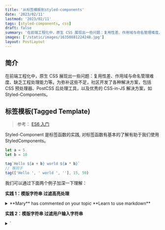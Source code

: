 ```yaml
---
title: '从标签模板到styled-components'
date: '2023/02/11'
lastmod: '2023/02/11'
tags: [styled-components, css]
draft: false
summary: '在前端工程化中，原生 CSS 展现出一些问题：复用性差、作用域与命名管理难度、缺乏工程处理能力等。为弥补这些不足，社区开发了各种解决方案，包括 CSS 预处理器、PostCSS 后处理工具，以及优秀的 CSS-in-JS 解决方案，如 Styled-Components。'
images: ['/static/images/16350881224248.jpg']
layout: PostLayout
---
```


## 简介

在前端工程化中，原生 CSS 展现出一些问题：复用性差、作用域与命名管理难度、缺乏工程处理能力等。为弥补这些不足，社区开发了各种解决方案，包括 CSS 预处理器、PostCSS 后处理工具，以及优秀的 CSS-in-JS 解决方案，如 Styled-Components。

## 标签模板(Tagged Template)

> 参考： [ES6 入门](https://es6.ruanyifeng.com/#docs/string#%E6%A0%87%E7%AD%BE%E6%A8%A1%E6%9D%BF)

Styled-Component 是标签函数的实践, 对标签函数有基本的了解有助于我们使用 StyledComponents。

```js
let a = 5
let b = 10

tag`Hello ${a + b} world ${a * b}`
// 等同于
tag(['Hello ', ' world ', ''], 15, 50)
```

我们可以通过下面两个例子加深一下理解：

**实践 1：模版字符串 过滤高亮处理**

<details>
    <summary>**Mary** has commented on your topic **Learn to use markdown**</summary>
    ```js
    function highlight(strings,...values) {
        const  highlighted = values.map(value => `
            <span style="font-weight: bold">
                ${value}
            </span>
            `);
        return strings.reduce((prev,curr,i) => `
         ${prev}${curr}${highlighted[i] || '' }
        `,'')
    }
    const user = 'Mary';
    const topic = 'Learn to use markdown';
    const sentence = highlight`${user} has commented on your topic ${topic}`;
    ```
</details>

**实践 2：模版字符串 过滤用户输入字符串**

<details>
    <summary>`<script>` => `&lt;script&gt;` </summary>
    ```js
    let message =
        SaferHTML`<p>${sender} has sent you a message.</p>`;

      function SaferHTML(templateData) {
        let s = templateData[0];
        for (let i = 1; i < arguments.length; i++) {
          let arg = String(arguments[i]);

          // Escape special characters in the substitution.
          s += arg.replace(/&/g, "&amp;")
                  .replace(/</g, "&lt;")
                  .replace(/>/g, "&gt;");

          // Don't escape special characters in the template.
          s += templateData[i];
        }
        return s;
      }
    ```

</details>

## 为什么要使用 styled-components

1. 自动关键 CSS
2. 不会产生多余的类
3. 容易删除 CSS
4. 自动添加兼容前缀
5. 良好的维护性
6. 简单动态样式

### 组件化开发

styled-components 没有单独的创建一个 CSS 预处理语言。而是在 JS 的基础上增加了 CSS 能力。针对 React 扩展了 React 组件能力，这个对 JS + React 熟练的人是具有强吸引力的。styled-components 核心功能主打组件化样式，而不是一个功能强大的 css 预处理语言， 使用 styled-components， 在 React 中可以实现全组件式开发 CSS 样式。

```js
const Button = styled.div`
  background: #f00;
`

const ReactComp = new Button()
```

### 原生 CSS 再 React 中的痛点

1. 原生 css 没有作用域，极易造成全局污染
2. 难以处理嵌套层级关系
3. 没有组件化和模块化
4. 多样式存在样式覆盖和优先级问题
5. 样式多状态管理困难

## api 说明

styled-components 提供了一系列 API，用于创建和管理样式化的组件。下面是一些常用的 styled-components API 的说明：

<details>
    <summary>API</summary>
|  api   |  描述   |   示例  |
| :----: | :----: | :---- |
| `styled.tagname` | 	 &emsp;&emsp;&emsp;&emsp;&emsp;&emsp;&emsp;<br/>创建一个基于指定 HTML 标签的样式化组件。 | `const StyledButton = styled.button``;` |
| `styled(Component)` | 	创建一个基于指定 React 组件的样式化组件。 | `const StyledComponent = styled(OtherComponent)``;` |
| `styled(Component).attrs({})` | 为组件定义默认属性和属性值。 | `const StyledButton = styled.button.attrs({ type: "button" })``;` |
| `styled(Component).withConfig({})` | 	使用指定的配置对象创建样式化组件。 | `const StyledComponent = styled(Component).withConfig({ displayName: "CustomComponent" })``;` |
| `css` | 用于编写样式字符串或动态样式的辅助函数。 | `const dynamicStyles = csscolor: ${props => props.color};``;` |
| `ThemeProvider` | 用于向组件树提供主题对象，使样式可以根据主题进行定制。 | `<ThemeProvider theme={themeObject}><App /></ThemeProvider>;` |
| `createGlobalStyle` | 创建全局样式组件，可以在整个应用程序中共享和应用样式。 | ``const GlobalStyle = createGlobalStyle`body { margin: 0; }`;`` |
</details>

## 用法

<details>
    <summary>基本用法</summary>
    ```tsx
    const Title = styled.h1`
      color: #bf4f74;
    `;
    const Wrapper = styled.section`
      background: papayawhip;
    `;
    render(
      <Wrapper>
        <Title>Hello World!</Title>
      </Wrapper>
    );
    ```
</details>

<details>
    <summary>传递参数(props)</summary>
    ```tsx
    const Button = styled.button<{ $primary?: boolean }>`
      background: ${(props) => (props.$primary ? "#BF4F74" : "white")};
      color: ${(props) => (props.$primary ? "white" : "#BF4F74")};
    `;

    render(
      <div>
        <Button>Normal</Button>
        <Button $primary>Primary</Button>
      </div>
    );
    ```

</details>

<details>
    <summary>组件扩展/继承样式</summary>
    ```tsx
    const Button = styled.button`
      color: #bf4f74;
    `;

    const TomatoButton = styled(Button)`
      color: tomato;
    `;

    render(
      <div>
        <Button>Normal Button</Button>
        <TomatoButton>Tomato Button</TomatoButton>
      </div>
    );
    ```

</details>

<details>
    <summary>包装任意组件(as)</summary>
    ```tsx
    const Button = styled.button`
      color: #bf4f74;
    `;

    const TomatoButton = styled(Button)`
      color: tomato;
      border-color: tomato;
    `;

    render(
      <div>
        <Button>Normal Button</Button>
        <Button as="a" href="#">
          Link with Button styles
        </Button>
        <TomatoButton as="a" href="#">
          Link with Tomato Button styles
        </TomatoButton>
      </div>
    );
    ```

</details>

<details>
    <summary>伪元素、伪选择器和嵌套</summary>
    ```tsx
    const Thing = styled.div.attrs((/* props */) => ({ tabIndex: 0 }))`
      color: blue;

      &:hover {
        color: red; // <Thing> when hovered
      }

      & ~ & {
        background: tomato; // <Thing> as a sibling of <Thing>, but maybe not directly next to it
      }

      & + & {
        background: lime; // <Thing> next to <Thing>
      }

      &.something {
        background: orange; // <Thing> tagged with an additional CSS class ".something"
      }

      .something-else & {
        border: 1px solid; // <Thing> inside another element labeled ".something-else"
      }
    `

    render(
      <React.Fragment>
        <Thing>Hello world!</Thing>
        <Thing>How ya doing?</Thing>
        <Thing className="something">The sun is shining...</Thing>
        <div>Pretty nice day today.</div>
        <Thing>Don't you think?</Thing>
        <div className="something-else">
          <Thing>Splendid.</Thing>
        </div>
      </React.Fragment>
    )
    ```

</details>

<details>
    <summary>使用.attr来传递参数</summary>
    ```tsx
    const Input = styled.input.attrs(props => ({
      type: "text",
      $size: props.$size || "1em",
    })<{ $size?: string; }>`
      border: 2px solid #BF4F74;
      margin: ${props => props.$size};
      padding: ${props => props.$size};
    `;

    const PasswordInput = styled(Input).attrs({
      type: "password",
    })`
      border: 2px solid aqua;
    `;

    render(
      <div>
        <Input placeholder="A bigger text input" size="2em" />
        <br />
        <PasswordInput placeholder="A bigger password input" size="2em" />
      </div>
    );
    ```

</details>

<details>
    <summary>动画</summary>
    ```tsx
    const rotate = keyframes`
      from {
        transform: rotate(0deg);
      }

      to {
        transform: rotate(360deg);
      }
    `;

    const Rotate = styled.div`
      display: inline-block;
      animation: ${rotate} 2s linear infinite;
      padding: 2rem 1rem;
      font-size: 1.2rem;
    `;

    render(<Rotate>&lt; 💅🏾 &gt;</Rotate>);
    ```

</details>

<details>
    <summary>全局注入样式</summary>
    ```tsx
    const Thing = styled.div`
      && {
        color: blue;
      }
    `;

    const GlobalStyle = createGlobalStyle`
      div${Thing} {
        color: red;
      }
    `;

    render(
      <React.Fragment>
        <GlobalStyle />
        <Thing>I'm blue, da ba dee da ba daa</Thing>
      </React.Fragment>
    );
    ```

</details>

<details>
    <summary>主题</summary>
    ```tsx
    const Button = styled.button`
      font-size: 1em;
      color: ${(props) => props.theme.main};
      border: 2px solid ${(props) => props.theme.main};
    `;

    Button.defaultProps = {
      theme: {
        main: "#BF4F74",
      },
    };

    const theme = {
      main: "mediumseagreen",
    };

    render(
      <div>
        <Button>Normal</Button>

        <ThemeProvider theme={theme}>
          <Button>Themed</Button>
        </ThemeProvider>
      </div>
    );
    ```

</details>

<details>
    <summary>转发</summary>
    ```tsx
    const Input = styled.input`
      color: #bf4f74;
    `;

    class Form extends React.Component {
      constructor(props) {
        super(props);
        this.inputRef = React.createRef();
      }

      render() {
        return (
          <Input
            ref={this.inputRef}
            placeholder="Hover to focus!"
            onMouseEnter={() => {
              this.inputRef.current.focus();
            }}
          />
        );
      }
    }

    render(<Form />);
    ```

</details>

### 安全

|   安全问题   |                                     说明                                     |
| :----------: | :--------------------------------------------------------------------------: |
| 防止注入攻击 |             默认会对样式字符串进行转义和处理，以防止恶意注入攻击             |
|   样式隔离   | 通过使用随机生成的唯一类名和作用域限制，确保组件的样式不会与全局样式发生冲突 |
|   样式封装   |  将组件的样式定义封装在组件本身内部，不会暴露任何实际的 CSS 类名或样式属性   |
|   内联样式   |          基于 JavaScript 对样式进行处理，而不是使用传统的 CSS 文件           |
| 静态样式提取 |        支持在服务器端进行样式提取，以确保样式在渲染之前就被生成和注入        |

### 服务端渲染

<details>
    <summary>字符串形式服务端渲染</summary>
    ```tsx
    import { renderToString } from "react-dom/server";
    import { ServerStyleSheet } from "styled-components";

    const sheet = new ServerStyleSheet();
    try {
      const html = renderToString(sheet.collectStyles(<YourApp />));
      const styleTags = sheet.getStyleTags();
    } catch (error) {
      console.error(error);
    } finally {
      sheet.seal();
    }
    ```

</details>

<details>
    <summary>流式服务端渲染 renderToNodeStream</summary>
    ```tsx
    import { renderToNodeStream } from "react-dom/server";
    import styled, { ServerStyleSheet } from "styled-components";

    res.write("<html><head><title>Test</title></head><body>");

    const Heading = styled.h1`
      color: red;
    `;

    const sheet = new ServerStyleSheet();
    const jsx = sheet.collectStyles(<Heading>Hello SSR!</Heading>);
    const stream = sheet.interleaveWithNodeStream(renderToNodeStream(jsx));

    stream.pipe(res, { end: false });
    stream.on("end", () => res.end("</body></html>"));
    ```

</details>

## 实现原理

![](/m-picture/styled-components-all-in-one/process.png)

### 处理标签模板字面量

styled-components 会进行两次 flatten，第一次 flatten 将能够静态化的都转换成字符串，将嵌套的 css 结构打平, 只剩下一些函数，这些函数只能在运行时(比如在组件渲染时)执行；第二次是在运行时，拿到函数的运行上下文(props、theme 等等)后, 执行所有函数，将函数的执行结果进行递归合并，最终生成的是一个纯字符串数组

![](/m-picture/styled-components-all-in-one/flatten.png)

<details>
先从 styled 构造函数看起:

![](/m-picture/styled-components-all-in-one/styled-code.png)

styled 构造函数接收一个包装组件 target，而标签模板字面量则由 css 函数进行处理的. 这个函数在 styled-components 中非常常用，类似于 SCSS 的 mixin 角色. css 函数会标签模板字面量规范化, 例如:

![](/m-picture/styled-components-all-in-one/css.png)

css 实现也非常简单:

![](/m-picture/styled-components-all-in-one/css-code.png)

interleave 函数将将静态字符串数组和内插值’拉链式‘交叉合并为单个数组, 比如[1, 2] + [a, b]会合并为[1, a, 2, b]
关键在于如何将数组进行扁平化, 这个由 flatten 函数实现. flatten 函数会将嵌套的 css(数组形式)递归 concat 在一起，将 StyledComponent 组件转换为类名引用、还有处理 keyframe 等等. 最终剩下静态字符串和函数, 输出结果如上所示。

我们再来看看 flatten 的实现:

![](/m-picture/styled-components-all-in-one/flatten-code.png)

</details>

### React 组件的封装

- WrappedComponent: 这是 createStyledComponent 创建的包装组件，这个组件保存的被包装的 target、并生成组件 id 和 ComponentStyle 对象
- StyledComponent: 这是样式组件，在它 render 时会将 props 作为 context 传递给 ComponentStyle，并生成类名
- ComponentStyle: 负责生成最终的样式表和唯一的类名，并调用 StyleSheet 将生成的样表注入到文档中
- StyleSheet: 负责管理已生成的样式表, 并注入到文档中

<details>
styled-components 通过 createStyledComponent 高阶组件将组件封装为 StyledComponent 组件:
![](/m-picture/styled-components-all-in-one/create-component.png)
createStyledComponent 是一个典型的高阶组件，它在执行期间会生成一个唯一的组件 id 和创建ComponentStyle对象. ComponentStyle 对象用于维护 css 函数生成的 cssRules, 在运行时(组件渲染时)得到执行的上下文后生成最终的样式和类名。

再来看看 StyledComponent 的实现, StyledComponent 在组件渲染时，将当前的 props+theme 作为 context 传递给 ComponentStyle，生成类名.
![](/m-picture/styled-components-all-in-one/StyledComponent.png)

</details>

### 那我们在用 SC 的方式声明了一个组件后，SC 做了哪些操作呢？

#### 1. 样式和类名的生成

首先生成一个 componentId，SC 会确保这个 id 是唯一的，大致就是全局 count 递增、hash、外加前缀的过程。hash 使用了 MurmurHash，hash 过后的值会被转成字符串。生成的 id 类似 sc-bdVaJa

<details>
   上面看到 StyleComponent 通过 ComponentStyle 类来构造样式表并生成类名, ComponentStyle 拿到 context 后，再次调用 flatten 将 css rule 扁平化，得到一个纯字符串数组。通过使用 hash 算法生成类名, 并使用stylis 对样式进行预处理. 最后通过 StyleSheet 对象将样式规则插入到 DOM 中
    ![](/m-picture/styled-components-all-in-one/makeTag.png)
    [stylis](https://github.com/thysultan/stylis/blob/master/README.md)是一个 3kb 的轻量的 CSS 预处理器, styled-components 所有的 CSS 特性都依赖于它， 例如嵌套规则`(a {&:hover{}})`、厂商前缀、压缩等等.
</details>

#### 2. DOM 层操作

head 中插入一个 style 节点，并返回 className；创建一个 style 的节点，然后塞入到 head 标签中，生成一个 className，并且把模板字符串中的 style 结合 className 塞入到这个 style 节点中。

之后再根据解析的 props 和 className 来创建这个 element

<details>
    StyleSheet 负责收集所有组件的样式规则，并插入到 DOM 中
    ![](/m-picture/styled-components-all-in-one/StyleSheet.png)
    看看简化版的 makeTag
    ![](/m-picture/styled-components-all-in-one/makeTag.png)
</details>
## 性能优化建议
styled-components 每次渲染都会重新计算 cssRule，并进行 hash 计算出 className，如果已经对应的 className 还没插入到样式表中，则使用 stylis 进行预处理，并插入到样式表中;

另外 styled-components 对静态 cssRule(没有任何内插函数)进行了优化，它们不会监听 ThemeContext 变化, 且在渲染时不会重新计算。

通过这些规则可以得出以下性能优化的建议:

- **静态化的 cssRule 性能是最好的**
- **降低 StyledComponent 状态复杂度。**styled-components 并不会对已有的不变的样式规则进行复用，一旦状态变化 styled-component 会生成一个全新的样式规则和类名。这是最简单的一种实现, 避免了样式复用的复杂性，同时保持样式的隔离性, 问题就是会产生样式冗余。 例如
  ```tsx
  const Foo = styled.div<{ active: boolean }>`
    color: red;
    background: ${(props) => (props.active ? 'blue' : 'red')};
  `
  ```
  active 切换之间会生成两个类名:
  ```css
  .cQAOKL {
    color: red;
    background: red;
  }
  .kklCtT {
    color: red;
    background: blue;
  }`
  ```
  如果把 StyledComponent 看做是一个状态机，那么 styled-components 可能会为每一个可能的状态生成独立的样式。如果 StyledComponent 样式很多, 而且状态比较复杂，那么会生成很多冗余的样式.
- ❌ 不要用于动画。上面了解到 styled-component 会为每个状态生成一个样式表。 动画一般会有很多中间值，在短时间内进行变化，如果动画值通过 props 传入该 StyledComponent 来应用样式，这样会生成很多样式，性能非常差:
  ```tsx
  const Bar = styled.div<{ width: boolean }>`
    color: red;
    // 千万别这么干
    width: ${(props) => props.width};
  `
  ```
  这种动画场景最好使用 style 内联样式来做

## styled-components 和 qiankun

在 qiankun 里，非第一次加载同一个子应用时（比如切换了子应用或者在主应用和子应用间切换），SC 会随机性产生丢失 cssom 的样式问题，可见相关 issue ：

1. [styled-components 子应用 rebuild 时样式混乱](https://github.com/umijs/qiankun/issues/637)
2. [[Bug]结合 styled components 使用时 dynamicHeadAppend 存在缺陷](https://github.com/umijs/qiankun/issues/617)

### 解决方案：

1.  回退到旧插入模式

    > | 方案       | 说明                                                                                                                                                          |
    > | ---------- | ------------------------------------------------------------------------------------------------------------------------------------------------------------- |
    > | 快速方案 A | 目前使用现代 css style sheet 也就是 cssom 的 api 去操作样式是性能最好的，会把一堆 css 放到一个 <style></style> 标签里，这种方案速度很快，支持万级别的样式插入 |
    > | 慢速方案 B | 而早期是一个 style 标签对应插入一个样式，这样会比较慢，但是他在开发环境会很方便于修改和调试                                                                   |

        ```js
        import { StyleSheetManager } from 'styled-components'
        export default function App() {

          return (
            <StyleSheetManager disableCSSOMInjection>
              {/* ... */}
            </StyleSheetManager>
          )
        }
        ```
        此处 disableCSSOMInjection 即代表回退到旧式单 style 对应单 css 方案。
        官方 api 文档：[disableCSSOMInjection](https://styled-components.com/docs/api#stylesheetmanager)

2.  环境变量

    ```js
    // 默认值逻辑
    const defaultOptions: SheetOptions = {
      isServer: !IS_BROWSER,
      // ↓ 这里是该 option 的默认值获取处
      useCSSOMInjection: !DISABLE_SPEEDY,
    }

    // ↓ 通过环境变量判断了默认取值
    export const DISABLE_SPEEDY = Boolean(
      typeof SC_DISABLE_SPEEDY === 'boolean'
        ? SC_DISABLE_SPEEDY
        : typeof process !== 'undefined' &&
          typeof process.env.REACT_APP_SC_DISABLE_SPEEDY !== 'undefined' &&
          process.env.REACT_APP_SC_DISABLE_SPEEDY !== ''
        ? process.env.REACT_APP_SC_DISABLE_SPEEDY === 'false'
          ? false
          : process.env.REACT_APP_SC_DISABLE_SPEEDY
        : typeof process !== 'undefined' &&
          typeof process.env.SC_DISABLE_SPEEDY !== 'undefined' &&
          process.env.SC_DISABLE_SPEEDY !== ''
        ? process.env.SC_DISABLE_SPEEDY === 'false'
          ? false
          : process.env.SC_DISABLE_SPEEDY
        : process.env.NODE_ENV !== 'production'
    )
    ```

    也就是说你可以通过如下配置 env 环境变量实现默认关闭：

    ```js
    // .env
    SC_DISABLE_SPEEDY = false
    // or (in cra, `REACT_APP` prefix env will auto inject)
    REACT_APP_SC_DISABLE_SPEEDY = false
    ```

## styled-components 和 react 18

在`useInsertionEffect`出现以前，无论是使用`useEffect`注入还是`useLayoutEffect`注入，都存在重复计算和性能浪费的问题，而像 styled-components 使用 babel 插件则又显得不够灵活。
为了弥补这些主流方案的不足，React 用`useInsertionEffect`给 CSS-in-JS 库作者多一个选择，`useInsertionEffect`有这样的优点：

- **动态性**：允许在运行时动态地注入样式，这使得基于组件的状态、道具或上下文的样式变化变得容易。
- **及时注入**：保证了在任何布局效果触发之前插入样式，减少了样式的重复计算和布局抖动。

这个 Hooks 执行时机在 DOM 生成之后，useLayoutEffect 之前，它的工作原理大致和  useLayoutEffect  相同，只是此时无法访问  DOM  节点的引用，一般用于提前注入  `<style>`  脚本：

```js
import { useInsertionEffect } from 'react'

function useDynamicStyle(styleObj) {
  const cssString = convertStyleObjToCSS(styleObj) // 将样式对象转换为 CSS 字符串的辅助函数

  useInsertionEffect(() => {
    const styleElement = document.createElement('style')
    styleElement.innerHTML = cssString
    document.head.appendChild(styleElement)
    return () => {
      document.head.removeChild(styleElement)
    }
  }, [cssString])
}
```

> ## 参考
>
> - [how-styled-components-works](https://medium.com/styled-components/how-styled-components-works-618a69970421)
> - [深入浅出 标签模板字符串 和 💅styled-components 💅](https://bobi.ink/2019/05/29/styled-components-map/#%E4%BB%8E-tagged-template-literals-%E8%AF%B4%E8%B5%B7)
> - [一個有趣的 styled components bug](https://blog.techbridge.cc/2020/07/11/an-interesting-styled-component-bug/)
> - [styled-components 运行原理](https://juejin.cn/post/6844904196425121800)
> - [css-in-js 在 qiankun 微前端切换丢失样式问题（styled-components/emotion](https://blog.csdn.net/qq_21567385/article/details/122656654)
